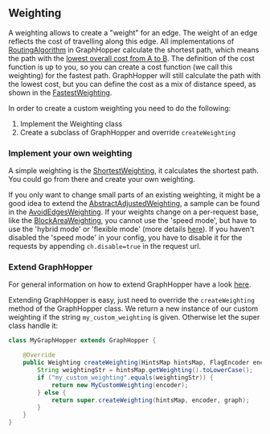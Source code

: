 ## Weighting

A weighting allows to create a "weight" for an edge. The weight of an edge reflects the cost of travelling along this edge. 
All implementations of [RoutingAlgorithm](https://github.com/graphhopper/graphhopper/blob/master/core/src/main/java/com/graphhopper/routing/RoutingAlgorithm.java)
in GraphHopper calculate the shortest path, which means the path with the [lowest overall cost from A to B](https://en.wikipedia.org/wiki/Shortest_path_problem). 
The definition of the cost function is up to you, so you can create a cost function (we call this weighting) for the fastest path. 
GraphHopper will still calculate the path with the lowest cost, but you can define the cost as a mix of distance speed, as shown in the [FastestWeighting](https://github.com/graphhopper/graphhopper/blob/master/core/src/main/java/com/graphhopper/routing/weighting/FastestWeighting.java).

In order to create a custom weighting you need to do the following:

 1. Implement the Weighting class
 2. Create a subclass of GraphHopper and override `createWeighting`

### Implement your own weighting

A simple weighting is the [ShortestWeighting](https://github.com/graphhopper/graphhopper/blob/master/core/src/main/java/com/graphhopper/routing/weighting/ShortestWeighting.java),
it calculates the shortest path. You could go from there and create your own weighting.

If you only want to change small parts of an existing weighting, it might be a good idea to extend the [AbstractAdjustedWeighting](https://github.com/graphhopper/graphhopper/blob/master/core/src/main/java/com/graphhopper/routing/weighting/AbstractAdjustedWeighting.java),
a sample can be found in the [AvoidEdgesWeighting](https://github.com/graphhopper/graphhopper/blob/master/core/src/main/java/com/graphhopper/routing/weighting/AvoidEdgesWeighting.java).
If your weights change on a per-request base, like the [BlockAreaWeighting](https://github.com/graphhopper/graphhopper/blob/bbd62fded97be060fc09177f9fae794cea284554/core/src/main/java/com/graphhopper/routing/weighting/BlockAreaWeighting.java),
you cannot use the 'speed mode', but have to use the 'hybrid mode' or 'flexible mode' (more details [here](https://github.com/graphhopper/graphhopper#technical-overview)).
If you haven't disabled the 'speed mode' in your config, you have to disable it for the requests by appending `ch.disable=true`
in the request url.

### Extend GraphHopper

For general information on how to extend GraphHopper have a look [here](low-level-api.md).
 
Extending GraphHopper is easy, just need to override the `createWeighting` method of the GraphHopper class. 
We return a new instance of our custom weighting if the string `my_custom_weighting` is given. Otherwise let the super class handle it:

```java
class MyGraphHopper extends GraphHopper {

    @Override
    public Weighting createWeighting(HintsMap hintsMap, FlagEncoder encoder, Graph graph) {
        String weightingStr = hintsMap.getWeighting().toLowerCase();
        if ("my_custom_weighting".equals(weightingStr)) {
            return new MyCustomWeighting(encoder);
        } else {
            return super.createWeighting(hintsMap, encoder, graph);
        }
    }
}
```
